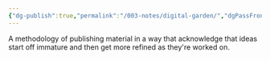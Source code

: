 ```yaml
---
{"dg-publish":true,"permalink":"/003-notes/digital-garden/","dgPassFrontmatter":true,"noteIcon":""}
---
```



A methodology of publishing material in a way that acknowledge that ideas start off immature and then get more refined as they're worked on. 